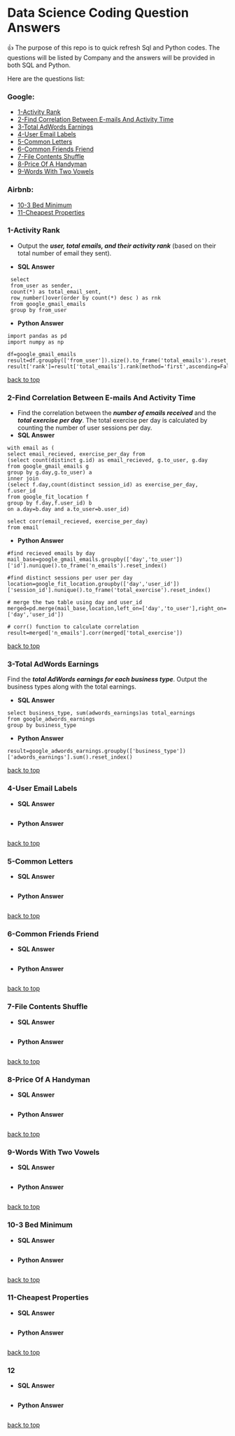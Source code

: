 
# Data Science Coding Question Answers 

:+1: The purpose of this repo is to quick refresh Sql and Python codes. The questions will be listed by Company and the answers will be provided in both SQL and Python.

Here are the questions list:

### Google:
* [1-Activity Rank](#1-Activity-Rank)
* [2-Find Correlation Between E-mails And Activity Time](#2-Find-Correlation-Between-E-mails-And-Activity-Time)
* [3-Total AdWords Earnings](#3-Total-Adwords-Earnings)
* [4-User Email Labels](#4-User-Email-Labels)
* [5-Common Letters](#5-Common-Letters)
* [6-Common Friends Friend](#6-Common-Friends-Friend)
* [7-File Contents Shuffle](#7-File-Contents-Shuffle)
* [8-Price Of A Handyman](#8-Price-Of-A-Handyman)
* [9-Words With Two Vowels](#9-Words-With-Two-Vowels)

### Airbnb:

* [10-3 Bed Minimum](#10-3-Bed-Minimum)
* [11-Cheapest Properties](#11-Cheapest-Properties)


### 1-Activity Rank
* Output the ***user, total emails, and their activity rank*** (based on their total number of email they sent).

* **SQL Answer**
```
 select 
 from_user as sender,
 count(*) as total_email_sent,
 row_number()over(order by count(*) desc ) as rnk
 from google_gmail_emails
 group by from_user
 ```

* **Python Answer**
 ```
 import pandas as pd
 import numpy as np

 df=google_gmail_emails
 result=df.groupby(['from_user']).size().to_frame('total_emails').reset_index()
 result['rank']=result['total_emails'].rank(method='first',ascending=False)
```

[back to top](#Data-Science-Coding-Question-Answers)

### 2-Find Correlation Between E-mails And Activity Time
* Find the correlation between the ***number of emails received*** and the ***total exercise per day***. The total exercise per day is calculated by counting the number of user sessions per day.
* **SQL Answer**
```
with email as (
select email_recieved, exercise_per_day from
(select count(distinct g.id) as email_recieved, g.to_user, g.day
from google_gmail_emails g
group by g.day,g.to_user) a
inner join
(select f.day,count(distinct session_id) as exercise_per_day, f.user_id
from google_fit_location f
group by f.day,f.user_id) b
on a.day=b.day and a.to_user=b.user_id)

select corr(email_recieved, exercise_per_day)
from email

```
 
 * **Python Answer**
```
#find recieved emails by day
mail_base=google_gmail_emails.groupby(['day','to_user'])['id'].nunique().to_frame('n_emails').reset_index()

#find distinct sessions per user per day
location=google_fit_location.groupby(['day','user_id'])['session_id'].nunique().to_frame('total_exercise').reset_index()

# merge the two table using day and user_id
merged=pd.merge(mail_base,location,left_on=['day','to_user'],right_on=['day','user_id'])

# corr() function to calculate correlation
result=merged['n_emails'].corr(merged['total_exercise'])
```
[back to top](#Data-Science-Coding-Question-Answers)

### 3-Total AdWords Earnings
Find the ***total AdWords earnings for each business type***. Output the business types along with the total earnings.

* **SQL Answer**
```
select business_type, sum(adwords_earnings)as total_earnings
from google_adwords_earnings
group by business_type
```
* **Python Answer** 
```
result=google_adwords_earnings.groupby(['business_type'])['adwords_earnings'].sum().reset_index()
```
[back to top](#Data-Science-Coding-Question-Answers)

### 4-User Email Labels

* **SQL Answer**
```

```
* **Python Answer** 
```

```
[back to top](#Data-Science-Coding-Question-Answers)



### 5-Common Letters
* **SQL Answer**
```

```
* **Python Answer** 
```

```
[back to top](#Data-Science-Coding-Question-Answers)

### 6-Common Friends Friend
* **SQL Answer**
```

```
* **Python Answer** 
```

```
[back to top](#Data-Science-Coding-Question-Answers)

### 7-File Contents Shuffle
* **SQL Answer**
```

```
* **Python Answer** 
```

```
[back to top](#Data-Science-Coding-Question-Answers)

### 8-Price Of A Handyman
* **SQL Answer**
```

```
* **Python Answer** 
```

```
[back to top](#Data-Science-Coding-Question-Answers)

### 9-Words With Two Vowels
* **SQL Answer**
```

```
* **Python Answer** 
```

```
[back to top](#Data-Science-Coding-Question-Answers)

### 10-3 Bed Minimum
* **SQL Answer**
```

```
* **Python Answer** 
```

```
[back to top](#Data-Science-Coding-Question-Answers)

### 11-Cheapest Properties
* **SQL Answer**
```

```
* **Python Answer** 
```

```
[back to top](#Data-Science-Coding-Question-Answers)

### 12
* **SQL Answer**
```

```
* **Python Answer** 
```

```
[back to top](#Data-Science-Coding-Question-Answers)
